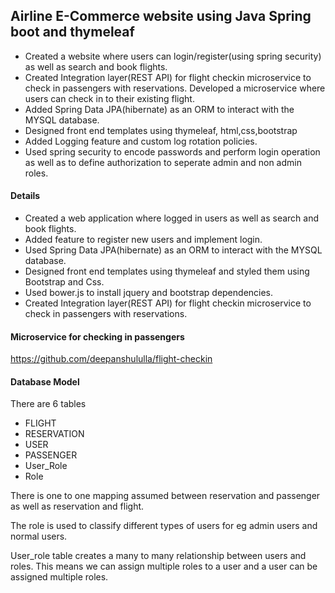 ## Airline E-Commerce website using Java Spring boot and thymeleaf
- Created a website where users can login/register(using spring security) as well as search and book flights.
- Created Integration layer(REST API) for flight checkin microservice to check in passengers
  with reservations. Developed a microservice where users can check in to their existing flight.
- Added Spring Data JPA(hibernate) as an ORM to interact with the MYSQL database.
- Designed front end templates using thymeleaf, html,css,bootstrap
- Added Logging feature and custom log rotation policies.
- Used spring security to encode passwords and perform login operation as well as to define authorization
to seperate admin and non admin roles.






#### Details
- Created a web application where logged in users as well as search and book flights.
- Added feature to register new users and implement login.
- Used Spring Data JPA(hibernate) as an ORM to interact with the MYSQL database.
- Designed front end templates using thymeleaf and styled them using Bootstrap and Css.
- Used bower.js to install jquery and bootstrap dependencies.
- Created Integration layer(REST API) for flight checkin microservice to check in passengers
with reservations. 



#### Microservice for checking in passengers

https://github.com/deepanshululla/flight-checkin


#### Database Model

There are 6 tables

- FLIGHT
- RESERVATION
- USER
- PASSENGER
- User_Role
- Role

There is one to one mapping assumed between reservation and passenger as well as reservation
and flight.

The role is used to classify different types of users for eg admin users and normal users.

User_role table creates a many to many relationship between users and roles. This means
we can assign multiple roles to a user and a user can be assigned multiple roles.
